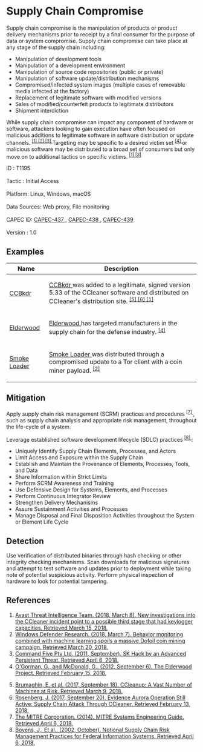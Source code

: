 <div class="container-fluid">
 <h1>
  Supply Chain Compromise
 </h1>
 <div class="row">
  <div class="col-md-8 description-body">
   <p>
    Supply chain compromise is the manipulation of products or product delivery mechanisms prior to receipt by a final consumer for the purpose of data or system compromise. Supply chain compromise can take place at any stage of the supply chain including:
   </p>
   <ul>
    <li>
     Manipulation of development tools
    </li>
    <li>
     Manipulation of a development environment
    </li>
    <li>
     Manipulation of source code repositories (public or private)
    </li>
    <li>
     Manipulation of software update/distribution mechanisms
    </li>
    <li>
     Compromised/infected system images (multiple cases of removable media infected at the factory)
    </li>
    <li>
     Replacement of legitimate software with modified versions
    </li>
    <li>
     Sales of modified/counterfeit products to legitimate distributors
    </li>
    <li>
     Shipment interdiction
    </li>
   </ul>
   <p>
    While supply chain compromise can impact any component of hardware or software, attackers looking to gain execution have often focused on malicious additions to legitimate software in software distribution or update channels.
    <span class="scite-citeref-number" data-reference="Avast CCleaner3 2018" id="scite-ref-1-a">
     <sup>
      <a aria-describedby="qtip-0" data-hasqtip="0" href="https://blog.avast.com/new-investigations-in-ccleaner-incident-point-to-a-possible-third-stage-that-had-keylogger-capacities" target="_blank">
       [1]
      </a>
     </sup>
    </span>
    <span class="scite-citeref-number" data-reference="Microsoft Dofoil 2018" id="scite-ref-2-a">
     <sup>
      <a aria-describedby="qtip-1" data-hasqtip="1" href="https://cloudblogs.microsoft.com/microsoftsecure/2018/03/07/behavior-monitoring-combined-with-machine-learning-spoils-a-massive-dofoil-coin-mining-campaign/" target="_blank">
       [2]
      </a>
     </sup>
    </span>
    <span class="scite-citeref-number" data-reference="Command Five SK 2011" id="scite-ref-3-a">
     <sup>
      <a aria-describedby="qtip-2" data-hasqtip="2" href="https://www.commandfive.com/papers/C5_APT_SKHack.pdf" target="_blank">
       [3]
      </a>
     </sup>
    </span>
    Targeting may be specific to a desired victim set
    <span class="scite-citeref-number" data-reference="Symantec Elderwood Sept 2012" id="scite-ref-4-a">
     <sup>
      <a aria-describedby="qtip-3" data-hasqtip="3" href="http://www.symantec.com/content/en/us/enterprise/media/security_response/whitepapers/the-elderwood-project.pdf" target="_blank">
       [4]
      </a>
     </sup>
    </span>
    or malicious software may be distributed to a broad set of consumers but only move on to additional tactics  on specific victims.
    <span class="scite-citeref-number" data-reference="Avast CCleaner3 2018" id="scite-ref-1-a">
     <sup>
      <a aria-describedby="qtip-0" data-hasqtip="0" href="https://blog.avast.com/new-investigations-in-ccleaner-incident-point-to-a-possible-third-stage-that-had-keylogger-capacities" target="_blank">
       [1]
      </a>
     </sup>
    </span>
    <span class="scite-citeref-number" data-reference="Command Five SK 2011" id="scite-ref-3-a">
     <sup>
      <a aria-describedby="qtip-2" data-hasqtip="2" href="https://www.commandfive.com/papers/C5_APT_SKHack.pdf" target="_blank">
       [3]
      </a>
     </sup>
    </span>
   </p>
  </div>
  <div class="col-md-4">
   <div class="card">
    <div class="card-body">
     <div class="card-data">
      <span class="h5 card-title">
       ID
      </span>
      : T1195
      <br/>
      <br/>
     </div>
     <div class="card-data">
      <span class="h5 card-title">
      </span>
     </div>
     <div class="card-data">
      <span class="h5 card-title">
       Tactic
      </span>
      : Initial Access
      <br/>
      <br/>
     </div>
     <div class="card-data">
      <span class="h5 card-title">
       Platform:
      </span>
      Linux, Windows, macOS
      <br/>
      <br/>
     </div>
     <div class="card-data">
      <span class="h5 card-title">
      </span>
     </div>
     <div class="card-data">
      <span class="h5 card-title">
      </span>
     </div>
     <div class="card-data">
      <span class="h5 card-title">
       Data Sources:
      </span>
      Web proxy, File monitoring
      <br/>
      <br/>
     </div>
     <div class="card-data">
      <span class="h5 card-title">
      </span>
     </div>
     <div class="card-data">
      <span class="h5 card-title">
      </span>
     </div>
     <div class="card-data">
      <span class="h5 card-title">
      </span>
     </div>
     <div class="card-data">
      <span class="h5 card-title">
       CAPEC ID:
      </span>
      <a href="https://capec.mitre.org/data/definitions/437.html" target="_blank">
       CAPEC-437
      </a>
      ,
      <a href="https://capec.mitre.org/data/definitions/438.html" target="_blank">
       CAPEC-438
      </a>
      ,
      <a href="https://capec.mitre.org/data/definitions/439.html" target="_blank">
       CAPEC-439
      </a>
      <br/>
      <br/>
     </div>
     <div class="card-data">
      <span class="h5 card-title">
      </span>
     </div>
     <div class="card-data">
      <span class="h5 card-title">
      </span>
     </div>
     <div class="card-data">
      <span class="h5 card-title">
       Version
      </span>
      : 1.0
     </div>
    </div>
   </div>
  </div>
 </div>
 <h2 class="pt-3" id="examples">
  Examples
 </h2>
 <table class="table table-bordered table-light mt-2">
  <thead>
   <tr>
    <th scope="col">
     Name
    </th>
    <th scope="col">
     Description
    </th>
   </tr>
  </thead>
  <tbody class="bg-white">
   <tr>
    <td>
     <a href="https://attack.mitre.org/software/S0222">
      CCBkdr
     </a>
    </td>
    <td>
     <p>
      <a href="https://attack.mitre.org/software/S0222">
       CCBkdr
      </a>
      was added to a legitimate, signed version 5.33 of the CCleaner software and distributed on CCleaner's distribution site.
      <span class="scite-citeref-number" data-reference="Talos CCleanup 2017" id="scite-ref-5-a" onclick="scrollToRef('scite-5')">
       <sup>
        <a aria-describedby="qtip-4" data-hasqtip="4" href="http://blog.talosintelligence.com/2017/09/avast-distributes-malware.html" target="_blank">
         [5]
        </a>
       </sup>
      </span>
      <span class="scite-citeref-number" data-reference="Intezer Aurora Sept 2017" id="scite-ref-6-a" onclick="scrollToRef('scite-6')">
       <sup>
        <a aria-describedby="qtip-5" data-hasqtip="5" href="http://www.intezer.com/evidence-aurora-operation-still-active-supply-chain-attack-through-ccleaner/" target="_blank">
         [6]
        </a>
       </sup>
      </span>
      <span class="scite-citeref-number" data-reference="Avast CCleaner3 2018" id="scite-ref-1-a" onclick="scrollToRef('scite-1')">
       <sup>
        <a aria-describedby="qtip-0" data-hasqtip="0" href="https://blog.avast.com/new-investigations-in-ccleaner-incident-point-to-a-possible-third-stage-that-had-keylogger-capacities" target="_blank">
         [1]
        </a>
       </sup>
      </span>
     </p>
    </td>
   </tr>
   <tr>
    <td>
     <a href="https://attack.mitre.org/groups/G0066">
      Elderwood
     </a>
    </td>
    <td>
     <p>
      <a href="https://attack.mitre.org/groups/G0066">
       Elderwood
      </a>
      has targeted manufacturers in the supply chain for the defense industry.
      <span class="scite-citeref-number" data-reference="Symantec Elderwood Sept 2012" id="scite-ref-4-a" onclick="scrollToRef('scite-4')">
       <sup>
        <a aria-describedby="qtip-3" data-hasqtip="3" href="http://www.symantec.com/content/en/us/enterprise/media/security_response/whitepapers/the-elderwood-project.pdf" target="_blank">
         [4]
        </a>
       </sup>
      </span>
     </p>
    </td>
   </tr>
   <tr>
    <td>
     <a href="https://attack.mitre.org/software/S0226">
      Smoke Loader
     </a>
    </td>
    <td>
     <p>
      <a href="https://attack.mitre.org/software/S0226">
       Smoke Loader
      </a>
      was distributed through a compromised update to a Tor client with a coin miner payload.
      <span class="scite-citeref-number" data-reference="Microsoft Dofoil 2018" id="scite-ref-2-a" onclick="scrollToRef('scite-2')">
       <sup>
        <a aria-describedby="qtip-1" data-hasqtip="1" href="https://cloudblogs.microsoft.com/microsoftsecure/2018/03/07/behavior-monitoring-combined-with-machine-learning-spoils-a-massive-dofoil-coin-mining-campaign/" target="_blank">
         [2]
        </a>
       </sup>
      </span>
     </p>
    </td>
   </tr>
  </tbody>
 </table>
 <h2 class="pt-3" id="mitigation">
  Mitigation
 </h2>
 <p>
  Apply supply chain risk management (SCRM) practices and procedures
  <span class="scite-citeref-number" data-reference="MITRE SE Guide 2014" id="scite-ref-7-a">
   <sup>
    <a aria-describedby="qtip-6" data-hasqtip="6" href="https://www.mitre.org/sites/default/files/publications/se-guide-book-interactive.pdf" target="_blank">
     [7]
    </a>
   </sup>
  </span>
  , such as supply chain analysis and appropriate risk management, throughout the life-cycle of a system.
 </p>
 <p>
  Leverage established software development lifecycle (SDLC) practices
  <span class="scite-citeref-number" data-reference="NIST Supply Chain 2012" id="scite-ref-8-a">
   <sup>
    <a aria-describedby="qtip-7" data-hasqtip="7" href="http://dx.doi.org/10.6028/NIST.IR.7622" target="_blank">
     [8]
    </a>
   </sup>
  </span>
  :
 </p>
 <ul>
  <li>
   Uniquely Identify Supply Chain Elements, Processes, and Actors
  </li>
  <li>
   Limit Access and Exposure within the Supply Chain
  </li>
  <li>
   Establish and Maintain the Provenance of Elements, Processes, Tools, and Data
  </li>
  <li>
   Share Information within Strict Limits
  </li>
  <li>
   Perform SCRM Awareness and Training
  </li>
  <li>
   Use Defensive Design for Systems, Elements, and Processes
  </li>
  <li>
   Perform Continuous Integrator Review
  </li>
  <li>
   Strengthen Delivery Mechanisms
  </li>
  <li>
   Assure Sustainment Activities and Processes
  </li>
  <li>
   Manage Disposal and Final Disposition Activities throughout the System or Element Life Cycle
  </li>
 </ul>
 <h2 class="pt-3" id="detection">
  Detection
 </h2>
 <p>
  Use verification of distributed binaries through hash checking or other integrity checking mechanisms. Scan downloads for malicious signatures and attempt to test software and updates prior to deployment while taking note of potential suspicious activity. Perform physical inspection of hardware to look for potential tampering.
 </p>
 <h2 class="pt-3" id="references">
  References
 </h2>
 <div class="row">
  <div class="col">
   <ol>
    <li>
     <span class="scite-citation" id="scite-1">
      <span class="scite-citation-text">
       <a class="external text" href="https://blog.avast.com/new-investigations-in-ccleaner-incident-point-to-a-possible-third-stage-that-had-keylogger-capacities" name="scite-1" rel="nofollow" target="_blank">
        Avast Threat Intelligence Team. (2018, March 8). New investigations into the CCleaner incident point to a possible third stage that had keylogger capacities. Retrieved March 15, 2018.
       </a>
      </span>
     </span>
    </li>
    <li>
     <span class="scite-citation" id="scite-2">
      <span class="scite-citation-text">
       <a class="external text" href="https://cloudblogs.microsoft.com/microsoftsecure/2018/03/07/behavior-monitoring-combined-with-machine-learning-spoils-a-massive-dofoil-coin-mining-campaign/" name="scite-2" rel="nofollow" target="_blank">
        Windows Defender Research. (2018, March 7). Behavior monitoring combined with machine learning spoils a massive Dofoil coin mining campaign. Retrieved March 20, 2018.
       </a>
      </span>
     </span>
    </li>
    <li>
     <span class="scite-citation" id="scite-3">
      <span class="scite-citation-text">
       <a class="external text" href="https://www.commandfive.com/papers/C5_APT_SKHack.pdf" name="scite-3" rel="nofollow" target="_blank">
        Command Five Pty Ltd. (2011, September). SK Hack by an Advanced Persistent Threat. Retrieved April 6, 2018.
       </a>
      </span>
     </span>
    </li>
    <li>
     <span class="scite-citation" id="scite-4">
      <span class="scite-citation-text">
       <a class="external text" href="http://www.symantec.com/content/en/us/enterprise/media/security_response/whitepapers/the-elderwood-project.pdf" name="scite-4" rel="nofollow" target="_blank">
        O'Gorman, G., and McDonald, G.. (2012, September 6). The Elderwood Project. Retrieved February 15, 2018.
       </a>
      </span>
     </span>
    </li>
   </ol>
  </div>
  <div class="col">
   <ol start="5.0">
    <li>
     <span class="scite-citation" id="scite-5">
      <span class="scite-citation-text">
       <a class="external text" href="http://blog.talosintelligence.com/2017/09/avast-distributes-malware.html" name="scite-5" rel="nofollow" target="_blank">
        Brumaghin, E. et al. (2017, September 18). CCleanup: A Vast Number of Machines at Risk. Retrieved March 9, 2018.
       </a>
      </span>
     </span>
    </li>
    <li>
     <span class="scite-citation" id="scite-6">
      <span class="scite-citation-text">
       <a class="external text" href="http://www.intezer.com/evidence-aurora-operation-still-active-supply-chain-attack-through-ccleaner/" name="scite-6" rel="nofollow" target="_blank">
        Rosenberg, J. (2017, September 20). Evidence Aurora Operation Still Active: Supply Chain Attack Through CCleaner. Retrieved February 13, 2018.
       </a>
      </span>
     </span>
    </li>
    <li>
     <span class="scite-citation" id="scite-7">
      <span class="scite-citation-text">
       <a class="external text" href="https://www.mitre.org/sites/default/files/publications/se-guide-book-interactive.pdf" name="scite-7" rel="nofollow" target="_blank">
        The MITRE Corporation. (2014). MITRE Systems Engineering Guide. Retrieved April 6, 2018.
       </a>
      </span>
     </span>
    </li>
    <li>
     <span class="scite-citation" id="scite-8">
      <span class="scite-citation-text">
       <a class="external text" href="http://dx.doi.org/10.6028/NIST.IR.7622" name="scite-8" rel="nofollow" target="_blank">
        Boyens, J,. Et al.. (2002, October). Notional Supply Chain Risk Management Practices for Federal Information Systems. Retrieved April 6, 2018.
       </a>
      </span>
     </span>
    </li>
   </ol>
  </div>
 </div>
</div>
